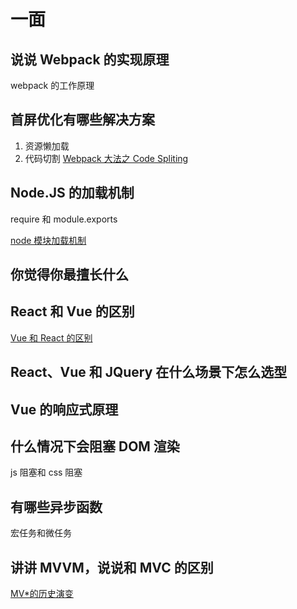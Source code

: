 # 一面

## 说说 Webpack 的实现原理

webpack 的工作原理



## 首屏优化有哪些解决方案

1.  资源懒加载
2.  代码切割 [Webpack 大法之 Code Spliting](https://zhuanlan.zhihu.com/p/26710831)



## Node.JS 的加载机制

require 和 module.exports 

[node 模块加载机制](https://juejin.im/post/5d84456851882556f33d5fb0)



## 你觉得你最擅长什么



## React 和 Vue 的区别

[Vue 和 React 的区别](https://juejin.im/post/5b8b56e3f265da434c1f5f76)



## React、Vue 和 JQuery 在什么场景下怎么选型



## Vue 的响应式原理



## 什么情况下会阻塞 DOM 渲染

js 阻塞和 css 阻塞



## 有哪些异步函数

宏任务和微任务



## 讲讲 MVVM，说说和 MVC 的区别

[MV*的历史演变](https://juejin.im/post/5cd8a7c1f265da037a3d0992#heading-0)

